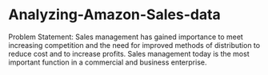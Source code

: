# Analyzing-Amazon-Sales-data

Problem Statement:
Sales management has gained importance to meet increasing competition and the
need for improved methods of distribution to reduce cost and to increase profits. Sales
management today is the most important function in a commercial and business
enterprise.
